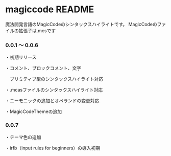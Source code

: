 # magiccode README

魔法開発言語のMagicCodeのシンタックスハイライトです。
MagicCodeのファイルの拡張子は.mcsです

### 0.0.1 ～ 0.0.6
・初期リリース

・コメント、ブロックコメント、文字

　プリミティブ型のシンタックスハイライト対応

・.mcasファイルのシンタックスハイライト対応

・ニーモニックの追加とオペランドの変更対応

・MagicCodeThemeの追加

### 0.0.7
・テーマ色の追加

・irfb（input rules for beginners）の導入初期
